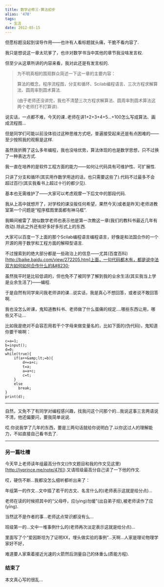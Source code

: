 ```yaml
---
title: 数学必修三-算法初步
alias: '478'
tags:
  - 生活
date: 2012-05-15
---
```


但愿标题没起到误导作用——也许有人看标题就头痛，干脆不看内容了.

我只是想说这一章太坑爹了，也许对数学书当中其他的章节我没啥发言权.

但至少从这章所讲的内容来看，我对此还是有发言权的.

> 为不明真相的围观群众简述一下这一章的主要内容：
>
>   算法的概念，程序流程图，分支和循环、Scilab编程语言、三次方程求解算法、圆周率割圆术算法.
>
>   (由于老师还没讲完，我也不清楚三次方程求解算法、圆周率割圆术算法这两个老师打不打算讲).

说实话，一点都不难，今天的课..老师在讲1+2+3+4+5&#8230;+100怎么写成算法、画成流程图&#8230;

但是同学们可能以前没体验过这种思维方式吧，普遍接受起来还是有点困难的——至少按照我的观察是这样.

虽然我折腾了这么多年编程，我也没啥优势，算法体现的也是数学思想，只不过换了一种表达方式.

我一直在培养的是软件工程方面的能力——如何让代码具有可维护性、可扩展性.

只讲了分支和循环(其实用作数学用途的话，也只需要这些了).代码不过最多不会超过百行(其实我看书上超过十行的都少见).

基本也无需维护了——大家可以考虑观摩一下后文中的那段代码.

我从上高中就想开了，对学校的课没报任何希望，果然今天(或者是昨天)老师进教室第一个问题是“程序框图里面都有神马框”.

我瞬间被雷了.貌似数学老师也表示他是第一次教这一章(我们的教科书最近几年有改动).除此之外还有好多好多形式上的东西.

大家可以百度一下上面的那个Scilab编程语言编程语言，好像是和法国合作的一个开源的用于数学和工程方面的解释型语言.

不过搜索到的绝大部分都是一些政治上的信息——尤其(百度百科)[http://baike.baidu.com/view/272205.htm]上面，一句代码都木有，都是说中法双方如何如何合作什么的&#8230;

虽然我平时是比较低调的，但也免不了被同学了解到我的业余生活(其实我当上学是业余生活了)——编程.

于是自然有同学来问我老师讲的课&#8230;说实话，我是真心不想回答，或者说不敢回答啊.

我也没怎么听课，鬼知道教科书、老师做了什么蛋痛的规定&#8230;.哪些东西让用，哪些又不让&#8230;

比如我是绝对不会容忍用若干个字母来做变量名的，比如下面的(伪代码)，鬼知道你要干嘛啊：

    c=a=1;
    b=input();
    d=0;
    while(true){
        if(a++&amp;lt;=b){
            d+=a+c;
            t=a;
            a=a+c;
            c=t;
        }
        else
          break;
    }
    print(d);

* * *

自然，又免不了有同学对编程感兴趣，找我问这个问那个的&#8230;我说这事三言两语说不清，他还偏要问，要我简单说说.

哎.你说我学了几年的东西，要是三两句话就给你说明白了.以你这过人的理解能力，不如直接自己看书去了.

* * *

### 另一篇吐槽

今天早上老师读年组最高分作文((作文题目和我的作文见这里)[http://jyprince.me/note/476]).又请班级最高分自己读了一下他的作文.

哎，硬伤不断&#8230;我都没怎么细听都听出来了：

年组第一的作文&#8230;文中插了若干的古文、名言什么的(老师表示这就是给分点)&#8230;

老师在读的时候把其中的“父母呼，应(yìng)勿缓”(出自弟子规),被老师读作了应(yīng).

当然这不是作者的事&#8230;老师这点常识都没有么&#8230;

班级第一的&#8230;文中一堆事例什么的(老师再次淡定表示这就是给分点)&#8230;

里面写了个“爱因斯坦为了证明XX，埋头做实验的事例”&#8230;天啊&#8230;人家是理论物理学家好不好，

难道要人家乘着接近光速的火箭然后测量自己的体重么(质能方程).

### 结束了

本文真心写的很乱&#8230;
